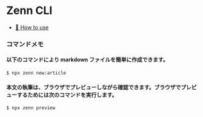 # Zenn CLI

- [📘 How to use](https://zenn.dev/zenn/articles/zenn-cli-guide)

### コマンドメモ

#### 以下のコマンドにより markdown ファイルを簡単に作成できます。

`$ npx zenn new:article`

#### 本文の執筆は、ブラウザでプレビューしながら確認できます。ブラウザでプレビューするためには次のコマンドを実行します。

`$ npx zenn preview`
